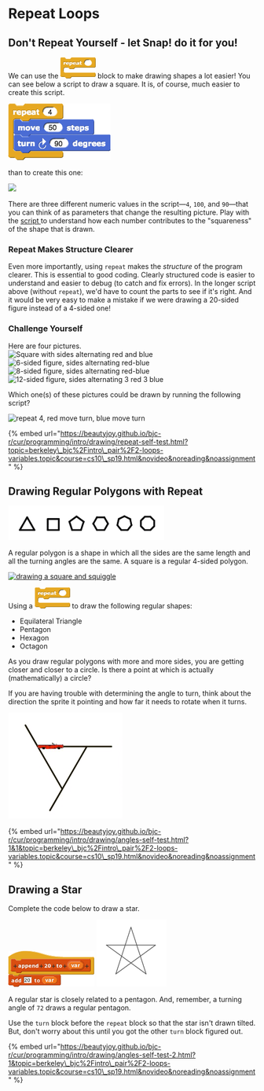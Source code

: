 # Repeat Loops

## Don't Repeat Yourself - let Snap! do it for you!

We can use the ![](../.gitbook/assets/image%20%2834%29.png) block to make drawing shapes a lot easier! You can see below a script to draw a square. It is, of course, much easier to create this script.

![](../.gitbook/assets/image%20%28269%29.png)

than to create this one:

![](https://bjc.edc.org/Sept2015/bjc-r/img/1-introduction/move-50-turn-right-90-%284-times%29.png)

There are three different numeric values in the script—`4`, `100`, and `90`—that you can think of as parameters that change the resulting picture. Play with the [script ](http://snap.berkeley.edu/snapsource/snap.html#open:https://beautyjoy.github.io/bjc-r/prog/loop/draw-a-square.xml)to understand how each number contributes to the "squareness" of the shape that is drawn.

### Repeat Makes Structure Clearer

Even more importantly, using `repeat` makes the _structure_ of the program clearer. This is essential to good coding. Clearly structured code is easier to understand and easier to debug \(to catch and fix errors\). In the longer script above \(without `repeat`\), we'd have to count the parts to see if it's right. And it would be very easy to make a mistake if we were drawing a 20-sided figure instead of a 4-sided one!

### Challenge Yourself

Here are four pictures.  
![Square with sides alternating red and blue](https://bjc.edc.org/Sept2015/bjc-r/img/1-introduction/Square-alternating-red-and-blue.png) ![6-sided figure, sides alternating red-blue](https://bjc.edc.org/Sept2015/bjc-r/img/1-introduction/6-sided-figure-alternating-red-and-blue.png) ![8-sided figure, sides alternating red-blue](https://bjc.edc.org/Sept2015/bjc-r/img/1-introduction/8-sided-figure-alternating-red-and-blue.png) ![12-sided figure, sides alternating 3 red 3 blue](https://bjc.edc.org/Sept2015/bjc-r/img/1-introduction/12-sided-figure-alternating-3-red-and-3-blue.png)  


Which one\(s\) of these pictures could be drawn by running the following script? 

![repeat 4, red move turn, blue move turn](https://bjc.edc.org/Sept2015/bjc-r/img/1-introduction/non-pseudo.png)

{% embed url="https://beautyjoy.github.io/bjc-r/cur/programming/intro/drawing/repeat-self-test.html?topic=berkeley\_bjc%2Fintro\_pair%2F2-loops-variables.topic&course=cs10\_sp19.html&novideo&noreading&noassignment" %}

## Drawing Regular Polygons with Repeat

![](../.gitbook/assets/image%20%28274%29.png)

A regular polygon is a shape in which all the sides are the same length and all the turning angles are the same. A square is a regular 4-sided polygon.

[![drawing a square and squiggle](https://beautyjoy.github.io/bjc-r/img/looping/drawing-regular-polygons.gif)](http://snap.berkeley.edu/snapsource/snap.html#open:https://beautyjoy.github.io/bjc-r/prog/loop/draw-square-and-squiggle.xml)

Using a ![](../.gitbook/assets/image%20%2834%29.png) to draw the following regular shapes:

* Equilateral Triangle
* Pentagon
* Hexagon
* Octagon

As you draw regular polygons with more and more sides, you are getting closer and closer to a circle. Is there a point at which is actually \(mathematically\) a circle?

If you are having trouble with determining the angle to turn, think about the direction the sprite it pointing and how far it needs to rotate when it turns.

![regular polygons](https://github.com/hoc-labs/images/blob/main/racecar.gif?raw=true)

{% embed url="https://beautyjoy.github.io/bjc-r/cur/programming/intro/drawing/angles-self-test.html?1&1&topic=berkeley\_bjc%2Fintro\_pair%2F2-loops-variables.topic&course=cs10\_sp19.html&novideo&noreading&noassignment" %}

## Drawing a Star

Complete the code below to draw a star.

 ![](../.gitbook/assets/image%20%28106%29.png) ![](../.gitbook/assets/image%20%28113%29.png) 

A regular star is closely related to a pentagon. And, remember, a turning angle of `72` draws a regular pentagon.

Use the `turn` block before the `repeat` block so that the star isn't drawn tilted. But, don't worry about this until you got the other `turn` block figured out.

{% embed url="https://beautyjoy.github.io/bjc-r/cur/programming/intro/drawing/angles-self-test-2.html?1&topic=berkeley\_bjc%2Fintro\_pair%2F2-loops-variables.topic&course=cs10\_sp19.html&novideo&noreading&noassignment" %}

